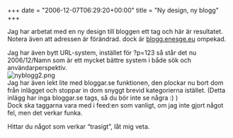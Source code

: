 +++
date = "2006-12-07T06:29:20+00:00"
title = "Ny design, ny blogg"
+++

Jag har arbetat med en ny design till bloggen ett tag och här är resultatet. Notera även att adressen är förändrad. dock är [blogg.enesge.eu][1] ompekad.

Jag har även bytt URL-system, instället för ?p=123 så står det nu 2006/12/Namn som är ett mycket bättre system i både sök och användarperspektiv.  
<img id="image147" src="http://cdn.junkpile.se/2006/12/nyblogg2.png" alt="nyblogg2.png" />  
Jag har även lekt lite med bloggar.se funktionen, den plockar nu bort dom från inlägget och stoppar in dom snyggt brevid kategorierna istället. (Detta inlägg har inga bloggar.se tags, så du bör inte se några :) )  
Dock ska taggarna vara med i feed:en som vanligt, om jag inte gjort något fel, men det verkar funka.

Hittar du något som verkar &#8220;trasigt&#8221;, låt mig veta.

<small></small>

 [1]: http://blogg.enesge.eu
